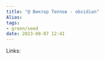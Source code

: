 ```yaml
---
title: "@ Виктор Теплов - obsidian"
Alias: 
tags:
- green/seed
date: 2023-08-07 12:41
---
```

Links:  
